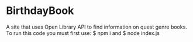 # BirthdayBook
A site that uses Open Library API to find information on quest genre books.
To run this code you must first use:
$ npm i
and
$ node index.js
